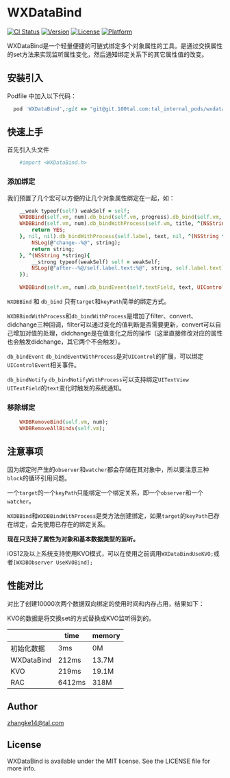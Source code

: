 # WXDataBind

[![CI Status](https://img.shields.io/travis/192938268@qq.com/WXDataBind.svg?style=flat)](https://travis-ci.org/192938268@qq.com/WXDataBind)
[![Version](https://img.shields.io/cocoapods/v/WXDataBind.svg?style=flat)](https://cocoapods.org/pods/WXDataBind)
[![License](https://img.shields.io/cocoapods/l/WXDataBind.svg?style=flat)](https://cocoapods.org/pods/WXDataBind)
[![Platform](https://img.shields.io/cocoapods/p/WXDataBind.svg?style=flat)](https://cocoapods.org/pods/WXDataBind)

WXDataBind是一个轻量便捷的可链式绑定多个对象属性的工具。是通过交换属性的set方法来实现监听属性变化，然后通知绑定关系下的其它属性值的改变。

## 安装引入

Podfile 中加入以下代码：

```ruby
  pod 'WXDataBind',:git => "git@git.100tal.com:tal_internal_pods/wxdatabind.git"
```

## 快速上手

首先引入头文件

```ruby
    #import <WXDataBind.h>
```

### 添加绑定

我们预置了几个宏可以方便的让几个对象属性绑定在一起，如：

```ruby
    __weak typeof(self) weakSelf = self;
    WXDBBind(self.vm, num).db_bind(self.vm, progress).db_bind(self.vm, nsNum);
    WXDBBind(self.vm, num).db_bindWithProcess(self.vm, title, ^(NSString * string){
        return YES;
    }, nil, nil).db_bindWithProcess(self.label, text, nil, ^(NSString * string) {
        NSLog(@"change--%@", string);
        return string;
    }, ^(NSString *string){
        __strong typeof(weakSelf) self = weakSelf;
        NSLog(@"after--%@/self.label.text:%@", string, self.label.text);
    });
    
    WXDBBind(self.vm, num).db_bindEvent(self.textField, text, UIControlEventEditingChanged).db_bindNotify(textView, text, UITextViewTextDidChangeNotification);
```

`WXDBBind` 和 `db_bind` 只有`target`和`keyPath`简单的绑定方式。

`WXDBBindWithProcess`和`db_bindWithProcess`是增加了filter、convert、didchange三种回调，filter可以通过变化的值判断是否需要更新，convert可以自己增加对值的处理，didchange是在值变化之后的操作（这里直接修改对应的属性也会触发didchange，其它两个不会触发）。

`db_bindEvent` `db_bindEventWithProcess`是对`UIControl`的扩展，可以绑定`UIControlEvent`相关事件。

`db_bindNotify` `db_bindNotifyWithProcess`可以支持绑定`UITextView` `UITextField`的`text`变化时触发的系统通知。

### 移除绑定

```ruby
    WXDBRemoveBind(self.vm, num);
    WXDBRemoveAllBinds(self.vm);
```

## 注意事项

因为绑定时产生的`observer`和`watcher`都会存储在其对象中，所以要注意三种`block`的循环引用问题。

一个`target`的一个`keyPath`只能绑定一个绑定关系，即一个`observer`和一个`watcher`。

`WXDBBind`和`WXDBBindWithProcess`是类方法创建绑定，如果`target`的`keyPath`已存在绑定，会先使用已存在的绑定关系。

**现在只支持了属性为对象和基本数据类型的监听。**

iOS12及以上系统支持使用KVO模式，可以在使用之前调用`WXDataBindUseKVO;`或者`[WXDBObserver UseKVOBind];`

## 性能对比

对比了创建10000次两个数据双向绑定的使用时间和内存占用，结果如下：

KVO的数据是将交换set的方式替换成KVO监听得到的。

|   | time | memory |
| ---- | ---- | ---- |
| 初始化数据 | 3ms | 0M |
| WXDataBind | 212ms |  13.7M |
| KVO | 219ms | 19.1M |
| RAC | 6412ms | 318M |

## Author

zhangke14@tal.com

## License

WXDataBind is available under the MIT license. See the LICENSE file for more info.
